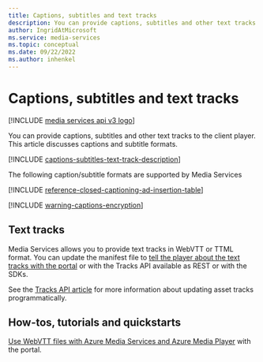 ```yaml
---
title: Captions, subtitles and text tracks
description: You can provide captions, subtitles and other text tracks to the client player. This article discusses captions and subtitle formats.
author: IngridAtMicrosoft
ms.service: media-services
ms.topic: conceptual
ms.date: 09/22/2022
ms.author: inhenkel
---
```


# Captions, subtitles and text tracks

[!INCLUDE [media services api v3 logo](./includes/v3-hr.md)]

You can provide captions, subtitles and other text tracks to the client player. This article discusses captions and subtitle formats.

[!INCLUDE [captions-subtitles-text-track-description](includes/captions-subtitles-text-track-description.md)]

The following caption/subtitle formats are supported by Media Services

<!-- captions -->

[!INCLUDE [reference-closed-captioning-ad-insertion-table](includes/reference-closed-captioning-ad-insertion-table.md)]

[!INCLUDE [warning-captions-encryption](includes/warning-captions-encryption.md)]

## Text tracks

Media Services allows you to provide text tracks in WebVTT or TTML format. You can update the manifest file to [tell the player about the text tracks with the portal](amp-captions-tutorial.md) or with the Tracks API available as REST or with the SDKs.

See the [Tracks API article]() for more information about updating asset tracks programmatically.

## How-tos, tutorials and quickstarts

[Use WebVTT files with Azure Media Services and Azure Media Player](amp-captions-tutorial.md) with the portal.
